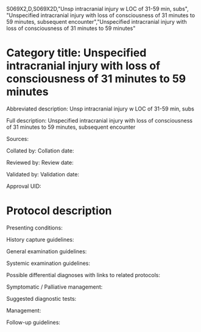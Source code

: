 S069X2,D,S069X2D,"Unsp intracranial injury w LOC of 31-59 min, subs", "Unspecified intracranial injury with loss of consciousness of 31 minutes to 59 minutes, subsequent encounter","Unspecified intracranial injury with loss of consciousness of 31 minutes to 59 minutes"
# Category title: Unspecified intracranial injury with loss of consciousness of 31 minutes to 59 minutes

Abbreviated description: Unsp intracranial injury w LOC of 31-59 min, subs

Full description: Unspecified intracranial injury with loss of consciousness of 31 minutes to 59 minutes, subsequent encounter

Sources:

Collated by:
Collation date:

Reviewed by:
Review date:

Validated by:
Validation date:

Approval UID:

# Protocol description

Presenting conditions:

History capture guidelines:

General examination guidelines:

Systemic examination guidelines:

Possible differential diagnoses with links to related protocols:

Symptomatic / Palliative management:

Suggested diagnostic tests:

Management:

Follow-up guidelines:
